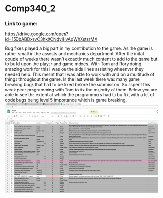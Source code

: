 # Comp340_2

### Link to game:
https://drive.google.com/open?id=15DbABDxevC3hk9CNdyiHvAqWhXstsrMX

Bug fixes played a big part in my contribution to the game. As the game is rather small in the assests and mechanics department. After the inital couple of weeks there wasn't excactly much content to add to the game but to build upon the player and game mdoes. With Tom and Rory doing amazing work for this I was on the side lines assisting wheenver they needed help. This meant that I was able to work with and on a multitude of things throughout the game. In the last week there was many game breaking bugs that had to be fixed before the submission. So I spent this week peer programming with Tom to fix the majority of them. Below you are able to see the extent at which the programmers had to bu fix, with a lot of code bugs being level 5 importance which is game breaking. 
![alt text](https://github.com/TheHarlander/Comp340_2/blob/master/Images/BugList.png?raw=true)

